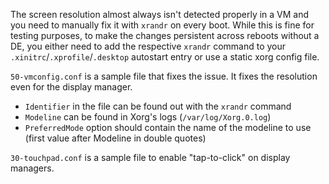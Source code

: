 The screen resolution almost always isn't detected properly in a VM and you need to manually fix it with `xrandr` on every boot. While this is fine for testing purposes, to make the changes persistent across reboots without a DE, you either need to add the respective `xrandr` command to your `.xinitrc`/`.xprofile`/`.desktop` autostart entry or use a static xorg config file.

`50-vmconfig.conf` is a sample file that fixes the issue. It fixes the resolution even for the display manager.
- `Identifier` in the file can be found out with the `xrandr` command
- `Modeline` can be found in Xorg's logs (`/var/log/Xorg.0.log`)
- `PreferredMode` option should contain the name of the modeline to use (first value after Modeline in double quotes)

`30-touchpad.conf` is a sample file to enable "tap-to-click" on display managers.